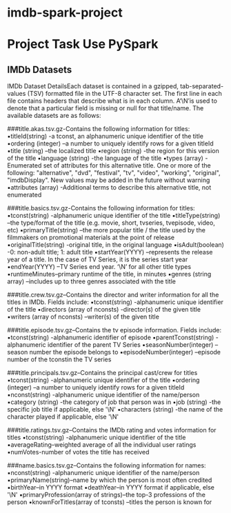 # imdb-spark-project
# Project Task Use PySpark

## IMDb Datasets

IMDb Dataset DetailsEach dataset is contained in a gzipped, tab-separated-values (TSV) formatted file in the UTF-8 character set. The first line in each file contains headers that describe what is in each column. A‘\N’is used to denote that a particular field is missing or null for that title/name. The available datasets are as follows:


###title.akas.tsv.gz-Contains the following information for titles:
▪titleId(string) -a tconst, an alphanumeric unique identifier of the title
▪ordering (integer) –a number to uniquely identify rows for a given titleId
▪title (string) –the localized title
▪region (string) -the region for this version of the title
▪language (string) -the language of the title
▪types (array) -Enumerated set of attributes for this alternative title. One or more of the following: "alternative", "dvd", "festival", "tv", "video", "working", "original", "imdbDisplay". New values may be added in the future without warning
▪attributes (array) -Additional terms to describe this alternative title, not enumerated


###title.basics.tsv.gz-Contains the following information for titles:
▪tconst(string) -alphanumeric unique identifier of the title
▪titleType(string) –the type/format of the title (e.g. movie, short, tvseries, tvepisode, video, etc)
▪primaryTitle(string) –the more popular title / the title used by the filmmakers on promotional materials at the point of release
▪originalTitle(string) -original title, in the original language
▪isAdult(boolean) -0: non-adult title; 1: adult title
▪startYear(YYYY) –represents the release year of a title. In the case of TV Series, it is the series start year
▪endYear(YYYY) –TV Series end year. ‘\N’ for all other title types
▪runtimeMinutes–primary runtime of the title, in minutes
▪genres (string array) –includes up to three genres associated with the title


###title.crew.tsv.gz–Contains the director and writer information for all the titles in IMDb. Fields include:
▪tconst(string) -alphanumeric unique identifier of the title
▪directors (array of nconsts) -director(s) of the given title
▪writers (array of nconsts) –writer(s) of the given title


###title.episode.tsv.gz–Contains the tv episode information. Fields include:
▪tconst(string) -alphanumeric identifier of episode
▪parentTconst(string) -alphanumeric identifier of the parent TV Series
▪seasonNumber(integer) –season number the episode belongs to
▪episodeNumber(integer) –episode number of the tconstin the TV series


###title.principals.tsv.gz–Contains the principal cast/crew for titles
▪tconst(string) -alphanumeric unique identifier of the title
▪ordering (integer) –a number to uniquely identify rows for a given titleId
▪nconst(string) -alphanumeric unique identifier of the name/person
▪category (string) -the category of job that person was in
▪job (string) -the specific job title if applicable, else '\N'
▪characters (string) -the name of the character played if applicable, else '\N'


###title.ratings.tsv.gz–Contains the IMDb rating and votes information for titles
▪tconst(string) -alphanumeric unique identifier of the title
▪averageRating–weighted average of all the individual user ratings
▪numVotes-number of votes the title has received


###name.basics.tsv.gz–Contains the following information for names:
▪nconst(string) -alphanumeric unique identifier of the name/person
▪primaryName(string)–name by which the person is most often credited
▪birthYear–in YYYY format
▪deathYear–in YYYY format if applicable, else '\N'
▪primaryProfession(array of strings)–the top-3 professions of the person
▪knownForTitles(array of tconsts) –titles the person is known for